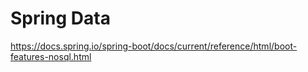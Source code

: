 # Spring Data

https://docs.spring.io/spring-boot/docs/current/reference/html/boot-features-nosql.html
